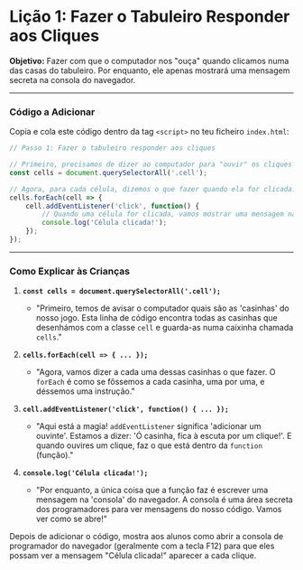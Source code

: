 # Lição 1: Fazer o Tabuleiro Responder aos Cliques

**Objetivo:** Fazer com que o computador nos "ouça" quando clicamos numa das casas do tabuleiro. Por enquanto, ele apenas mostrará uma mensagem secreta na consola do navegador.

---

### Código a Adicionar

Copia e cola este código dentro da tag `<script>` no teu ficheiro `index.html`:

```javascript
// Passo 1: Fazer o tabuleiro responder aos cliques

// Primeiro, precisamos de dizer ao computador para "ouvir" os cliques nas células.
const cells = document.querySelectorAll('.cell');

// Agora, para cada célula, dizemos o que fazer quando ela for clicada.
cells.forEach(cell => {
    cell.addEventListener('click', function() {
        // Quando uma célula for clicada, vamos mostrar uma mensagem na consola.
        console.log('Célula clicada!');
    });
});
```

---

### Como Explicar às Crianças

1.  **`const cells = document.querySelectorAll('.cell');`**
    *   "Primeiro, temos de avisar o computador quais são as 'casinhas' do nosso jogo. Esta linha de código encontra todas as casinhas que desenhámos com a classe `cell` e guarda-as numa caixinha chamada `cells`."

2.  **`cells.forEach(cell => { ... });`**
    *   "Agora, vamos dizer a cada uma dessas casinhas o que fazer. O `forEach` é como se fôssemos a cada casinha, uma por uma, e déssemos uma instrução."

3.  **`cell.addEventListener('click', function() { ... });`**
    *   "Aqui está a magia! `addEventListener` significa 'adicionar um ouvinte'. Estamos a dizer: 'Ó casinha, fica à escuta por um clique!'. E quando ouvires um clique, faz o que está dentro da `function` (função)."

4.  **`console.log('Célula clicada!');`**
    *   "Por enquanto, a única coisa que a função faz é escrever uma mensagem na 'consola' do navegador. A consola é uma área secreta dos programadores para ver mensagens do nosso código. Vamos ver como se abre!"

Depois de adicionar o código, mostra aos alunos como abrir a consola de programador do navegador (geralmente com a tecla F12) para que eles possam ver a mensagem "Célula clicada!" aparecer a cada clique.